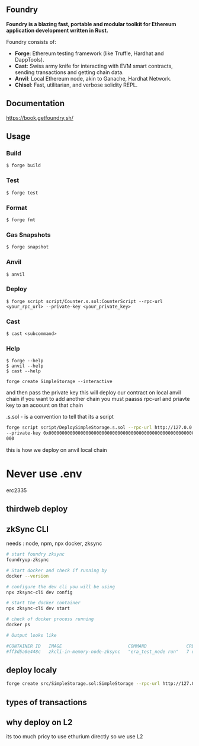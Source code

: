 ## Foundry

**Foundry is a blazing fast, portable and modular toolkit for Ethereum application development written in Rust.**

Foundry consists of:

- **Forge**: Ethereum testing framework (like Truffle, Hardhat and DappTools).
- **Cast**: Swiss army knife for interacting with EVM smart contracts, sending transactions and getting chain data.
- **Anvil**: Local Ethereum node, akin to Ganache, Hardhat Network.
- **Chisel**: Fast, utilitarian, and verbose solidity REPL.

## Documentation

https://book.getfoundry.sh/

## Usage

### Build

```shell
$ forge build
```

### Test

```shell
$ forge test
```

### Format

```shell
$ forge fmt
```

### Gas Snapshots

```shell
$ forge snapshot
```

### Anvil

```shell
$ anvil
```

### Deploy

```shell
$ forge script script/Counter.s.sol:CounterScript --rpc-url <your_rpc_url> --private-key <your_private_key>
```

### Cast

```shell
$ cast <subcommand>
```

### Help

```shell
$ forge --help
$ anvil --help
$ cast --help
```

`forge create SimpleStorage --interactive `

and then pass the private key
this will deploy our contract on local anvil chain if you want to add another chain you must paasss rpc-url and priavte key to an acoount on that chain

.s.sol - is a convention to tell that its a script

```bash
forge script script/DeploySimpleStorage.s.sol --rpc-url http://127.0.0.1:8545 --broadcast
--private-key 0x00000000000000000000000000000000000000000000000000000000000000
000
```

this is how we deploy on anvil local chain

# Never use .env

erc2335

## thirdweb deploy

## zkSync CLI

needs : node, npm, npx docker, zksync

```bash
# start foundry zksync
foundryup-zksync

# Start docker and check if running by
docker --version

# configure the dev cli you will be using
npx zksync-cli dev config

# start the docker container
npx zksync-cli dev start

# check of docker process running
docker ps

# Output looks like

#CONTAINER ID   IMAGE                         COMMAND               CREATED      STATUS          PORTS                    NAMES
#ff3d5a0e448c   zkcli-in-memory-node-zksync   "era_test_node run"   7 days ago   Up 22 seconds   0.0.0.0:8011->8011/tcp   zkcli-in-memory-node-zksync-1

```

## deploy localy

```bash
forge create src/SimpleStorage.sol:SimpleStorage --rpc-url http://127.0.0.1:8011 --private-key 0 --legacy --zksync
```

## types of transactions

## why deploy on L2

its too much pricy to use ethurium directly so we use L2 

